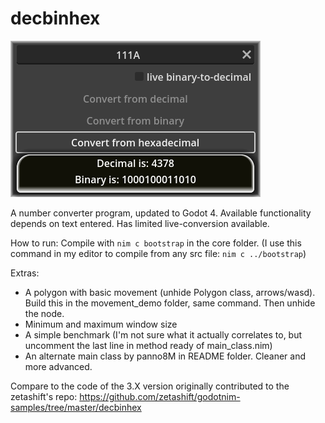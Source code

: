 # decbinhex

![](readme/decbinhex4_preview.png)

A number converter program, updated to Godot 4. Available functionality depends on text entered. Has limited live-conversion available.

How to run: Compile with `nim c bootstrap` in the core folder. (I use this command in my editor to compile from any src file: `nim c ../bootstrap`)

Extras:

- A polygon with basic movement (unhide Polygon class, arrows/wasd). Build this in the movement_demo folder, same command. Then unhide the node.
- Minimum and maximum window size
- A simple benchmark (I'm not sure what it actually correlates to, but uncomment the last line in method ready of main_class.nim)
- An alternate main class by panno8M in README folder. Cleaner and more advanced.

Compare to the code of the 3.X version originally contributed to the zetashift's repo: https://github.com/zetashift/godotnim-samples/tree/master/decbinhex
